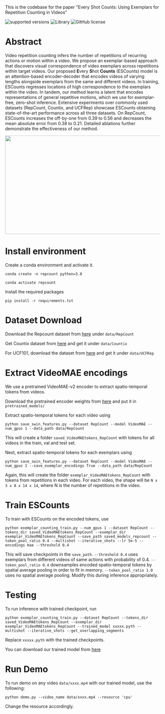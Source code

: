 This is the codebase for the paper "Every Shot Counts: Using Exemplars for Repetition Counting in Videos"

![supported versions](https://img.shields.io/badge/python-3.x-brightgreen/?style=flat&logo=python&color=green)
![Library](https://img.shields.io/badge/library-PyTorch-blue/?style=flat&logo=pytorch&color=informational)
![GitHub license](https://img.shields.io/cocoapods/l/AFNetworking)

# Abstract

Video repetition counting infers the number of repetitions of recurring actions or motion within a video. We propose an exemplar-based approach that discovers visual correspondence of video exemplars across repetitions within target videos. Our proposed **E**very **S**hot **Counts** (ESCounts) model is an attention-based encoder-decoder that encodes videos of varying lengths alongside exemplars from the same and different videos. In training, ESCounts regresses locations of high correspondence to the exemplars within the video. In tandem, our method learns a latent that encodes representations of general repetitive motions, which we use for exemplar-free, zero-shot inference. Extensive experiments over commonly used datasets (RepCount, Countix, and UCFRep) showcase ESCounts obtaining state-of-the-art performance across all three datasets. On RepCount, ESCounts increases the off-by-one from 0.39 to 0.56 and decreases the mean absolute error from 0.38 to 0.21. Detailed ablations further demonstrate the effectiveness of our method. 


<p align="center">
<img src="./figs/landing_figure.png" width="700" height="320" />
</p>



# Install environment

Create a conda environment and activate it.

`conda create -n repcount python=3.8`

`conda activate repcount`

Install the required packages

`pip install -r requirements.txt`

# Dataset Download

Download the Repcount dataset from [here](https://svip-lab.github.io/dataset/RepCount_dataset.html) under `data/RepCount` 

Get Countix dataset from [here](https://sites.google.com/view/repnet) and get it under `data/Countix`


For UCF101, download the dataset from [here](https://www.crcv.ucf.edu/data/UCF101.php) and get it under `data/UCFRep`

# Extract VideoMAE encodings

We use a pretrained VideoMAE-v2 encoder to extract spatio-temporal tokens from videos.

Download the pretrained encoder weights from [here](https://dl.fbaipublicfiles.com/pyslowfast/masked_models/VIT_B_16x4_MAE_PT.pyth) and put it in `pretrained_models/`

Extract spatio-temporal tokens for each video using

```python save_swin_features.py --dataset RepCount --model VideoMAE --num_gpus 1 --data_path data/RepCount```

This will create a folder `saved_VideoMAEtokens_RepCount` with tokens for all videos in the train, val and test set.

Next, extract spatio-temporal tokens for each exemplars using 

```python save_swin_features.py --dataset RepCount --model VideoMAE --num_gpus 1 --save_exemplar_encodings True --data_path data/RepCount```

Again, this will create the folder `exemplar_VideoMAEtokens_RepCount` with tokens from repetitions in each video. For each video, the shape will be `N x 3 x 8 x 14 x 14`, where N is the number of repetitions in the video.

# Train ESCounts

To train with ESCounts on the encoded tokens, use

`python exemplar_counting_train.py --num_gpus 1 --dataset RepCount --tokens_dir saved_VideoMAEtokens_RepCount --exemplar_dir exemplar_VideoMAEtokens_RepCount --save_path saved_models_repcount --token_pool_ratio 0.4 --multishot --iterative_shots --lr 5e-5 --encodings mae --threshold 0.4`

This will save checkpoints in the `save_path`. `--threshold 0.4` uses exemplars from different videos of same actions with probability of 0.4. `--token_pool_ratio 0.4` downsamples encoded spatio-temporal tokens by spatial average pooling in order to fit in memory. `--token_pool_ratio 1.0` uses no spatial average pooling. Modify this during inference appropriately.


# Testing


To run inference with trained checkpoint, run

`python exemplar_counting_train.py --dataset RepCount --tokens_dir saved_VideoMAEtokens_RepCount --exemplar_dir exemplar_VideoMAEtokens_RepCount --trained_model xxxxx.pyth --multishot --iterative_shots --get_overlapping_segments`

Replace `xxxxx.pyth` with the trained checkpoints.

You can download our trained model from [here](https://drive.google.com/file/d/1cwUtgUM0XotOx5fM4v4ZU29hlKUxze48/view?usp=drive_link) 


# Run Demo
To run demo on any video `data/xxxx.mp4` with our trained model, use the following:

`python demo.py --video_name data/xxxx.mp4 --resource 'cpu'`

Change the resource accordingly. 
